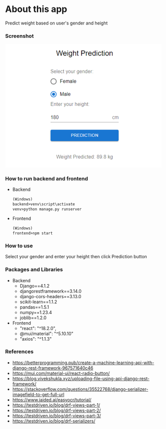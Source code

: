 # About this app
Predict weight based on user's gender and height

### Screenshot
![](assets/screenshot.png)

### How to run backend and frontend
- Backend
    ```
    (Windows)
    backend>venv\script\activate
    venv>python manage.py runserver
    ```
- Frontend
    ```
    (Windows)
    frontend>npm start
    ```

### How to use
Select your gender and enter your height then click Prediction button

### Packages and Libraries
- Backend
    - Django==4.1.2
    - djangorestframework==3.14.0
    - django-cors-headers==3.13.0
    - scikit-learn==1.1.2
    - pandas==1.5.1
    - numpy==1.23.4
    - joblib==1.2.0
- Frontend
    - "react": "^18.2.0",
    - @mui/material": "^5.10.10"
    - "axios": "^1.1.3"

### References
- https://betterprogramming.pub/create-a-machine-learning-api-with-django-rest-framework-967571640c46
- https://mui.com/material-ui/react-radio-button/
- https://blog.vivekshukla.xyz/uploading-file-using-api-django-rest-framework/
- https://stackoverflow.com/questions/35522768/django-serializer-imagefield-to-get-full-url
- https://www.jaided.ai/easyocr/tutorial/
- https://testdriven.io/blog/drf-views-part-1/
- https://testdriven.io/blog/drf-views-part-2/
- https://testdriven.io/blog/drf-views-part-3/
- https://testdriven.io/blog/drf-serializers/
